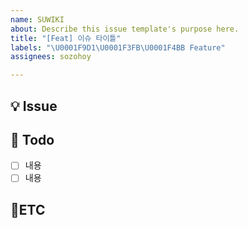 ```yaml
---
name: SUWIKI
about: Describe this issue template's purpose here.
title: "[Feat] 이슈 타이틀"
labels: "\U0001F9D1\U0001F3FB‍\U0001F4BB Feature"
assignees: sozohoy

---
```


## 💡 Issue
<!-- 이슈 SUMMARY를 적어주시면 됩니다 :]
  -->

## 📝 Todo
- [ ] 내용
- [ ] 내용

## 🐜ETC
<!-- 기타  reference나 관련 내용들
  적어주시면 됩니다 :] -->
